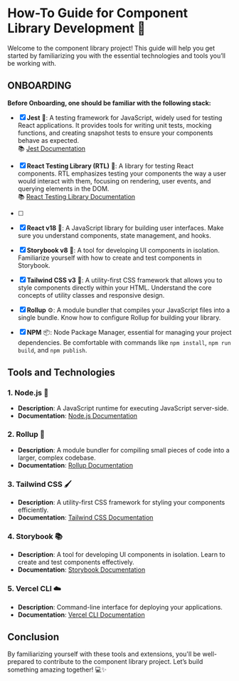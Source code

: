 # How-To Guide for Component Library Development 🚀

Welcome to the component library project! This guide will help you get started by familiarizing you with the essential technologies and tools you’ll be working with.

## ONBOARDING

**Before Onboarding, one should be familiar with the following stack:**

- [x] **Jest** 🧩: A testing framework for JavaScript, widely used for testing React applications. 
  It provides tools for writing unit tests, mocking functions, and creating snapshot tests to 
  ensure your components behave as expected.  
  📚 [Jest Documentation](https://jestjs.io/docs/getting-started)

- [x] **React Testing Library (RTL)** 🧩: A library for testing React components. RTL emphasizes testing your 
  components the way a user would interact with them, focusing on rendering, user events, and querying 
  elements in the DOM.  
  📚 [React Testing Library Documentation](https://testing-library.com/docs/react-testing-library/intro/)
- [ ] 
- [x] **React v18** 🧩: A JavaScript library for building user interfaces. Make sure you understand components, state management, and hooks.
- [x] **Storybook v8** 📖: A tool for developing UI components in isolation. Familiarize yourself with how to create and test components in Storybook.
- [x] **Tailwind CSS v3** 🎨: A utility-first CSS framework that allows you to style components directly within your HTML. Understand the core concepts of utility classes and responsive design.
- [x] **Rollup** ⚙️: A module bundler that compiles your JavaScript files into a single bundle. Know how to configure Rollup for building your library.
- [x] **NPM** 📦: Node Package Manager, essential for managing your project dependencies. Be comfortable with commands like `npm install`, `npm run build`, and `npm publish`.

## Tools and Technologies

### 1. **Node.js** 🌳
- **Description**: A JavaScript runtime for executing JavaScript server-side.
- **Documentation**: [Node.js Documentation](https://nodejs.org/en/docs/)

### 2. **Rollup** 🔧
- **Description**: A module bundler for compiling small pieces of code into a larger, complex codebase.
- **Documentation**: [Rollup Documentation](https://rollupjs.org/guide/en/)

### 3. **Tailwind CSS** 🖌️
- **Description**: A utility-first CSS framework for styling your components efficiently.
- **Documentation**: [Tailwind CSS Documentation](https://tailwindcss.com/docs)

### 4. **Storybook** 📚
- **Description**: A tool for developing UI components in isolation. Learn to create and test components effectively.
- **Documentation**: [Storybook Documentation](https://storybook.js.org/docs)

### 5. **Vercel CLI** ☁️
- **Description**: Command-line interface for deploying your applications.
- **Documentation**: [Vercel CLI Documentation](https://vercel.com/docs/cli)

## Conclusion

By familiarizing yourself with these tools and extensions, you'll be well-prepared to contribute to the component library project. Let’s build something amazing together! 💻✨

